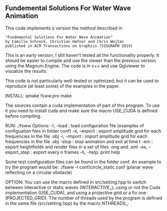 Fundemental Solutions For Water Wave Animation
------------------------------------------------------------------------------

This code implements a version the method described in

    "Fundemental Solutions For Water Wave Animation"
    by Camille Schreck, Christian Hafner and Chris Wojtan
    published in ACM Transactions on Graphics (SIGGRAPH 2019)


This is an early version, I still haven't tested all the functionality properly. It should be easier to compile and use the viewer than the previous version using the Magnum Engine. The code is in c++ and use Qglviewer to visualize the results.

This code is not particularly well-tested or optimized, but it can be used to
reproduce (at least some) of the examples in the paper.

INSTALL:
qmake fsww.pro
make

<optional> The sources contain a cuda implementation of part of this program. To use it you need to install cuda and make sure the macro USE_CUDA is defined before compiling.

RUN:
./fsww <options>
Options:
     -l, -load <file>: load configuration file (examples of configuation files in folder conf)
     -e, -export <name>: export amplitude grid for each frequencies in the file <name>.obj
     -i, -import <name>: import amplitude grid for each frequencies in the file <name>.obj
     -stop <t>: stop animation and exit at time t
     -em <name>: export heightfields and render files in a set of files <name><frame number>.ong and <name><frame number>.xml
     -es, -export_step <n>: export every n frames
     -h, -help: print help				

Some test configuration files can be found in the folder conf.
An example to try the program would be:
./fsww -l conf/circle_static.conf 
(planar wave reflecting on a circular obstacle)


OPTION:
You can use the macro defined in src/setting.hpp to switch between interactive or static waves (INTERACTIVE_), using or not the Cuda implementation (USE_CUDA), and using a projective grid or a fix one (PROJECTED_GRID).
The number of threads used by the program is defined in the same file (src/setting.hpp) by the macro
NTHREADS_.

